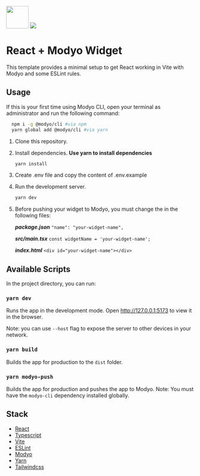
<img src="https://styles.redditmedia.com/t5_2su6s/styles/communityIcon_4g1uo0kd87c61.png" width="60"> <img src="https://cloud.modyocdn.com/uploads/3e33d46c-1555-4f58-a218-6f2b5d80b4cd/original/modyo.svg" width=""> 

# React + Modyo Widget

This template provides a minimal setup to get React working in Vite with Modyo and some ESLint rules.

## Usage

If this is your first time using Modyo CLI, open your terminal as administrator and run the following command:

```bash
  npm i -g @modyo/cli #via npm
  yarn global add @modyo/cli #via yarn
```

1. Clone this repository.

2. Install dependencies.
**Use yarn to install dependencies**

   ```bash
   yarn install
   ```

3. Create .env file and copy the content of .env.example

4. Run the development server.

   ```bash
   yarn dev
   ```

5. Before pushing your widget to Modyo, you must change the in the following files:

   ***package.json***
   `"name": "your-widget-name",`

   ***src/main.tsx***
   `const widgetName = 'your-widget-name';`

   ***index.html***
   `<div id="your-widget-name"></div>`

## Available Scripts

In the project directory, you can run:

### `yarn dev`

Runs the app in the development mode.
Open <http://127.0.0.1:5173> to view it in the browser.

Note: you can use ```--host``` flag to expose the server to other devices in your network.

### `yarn build`

Builds the app for production to the `dist` folder.

### `yarn modyo-push`

Builds the app for production and pushes the app to Modyo.
Note: You must have the ```modyo-cli``` dependency installed globally.

## Stack

- [React](https://reactjs.org/)
- [Typescript](https://www.typescriptlang.org/)
- [Vite](https://vitejs.dev/)
- [ESLint](https://eslint.org/)
- [Modyo](https://docs.modyo.com/es/)
- [Yarn](https://yarnpkg.com/)
- [Tailwindcss](https://tailwindcss.com/)
